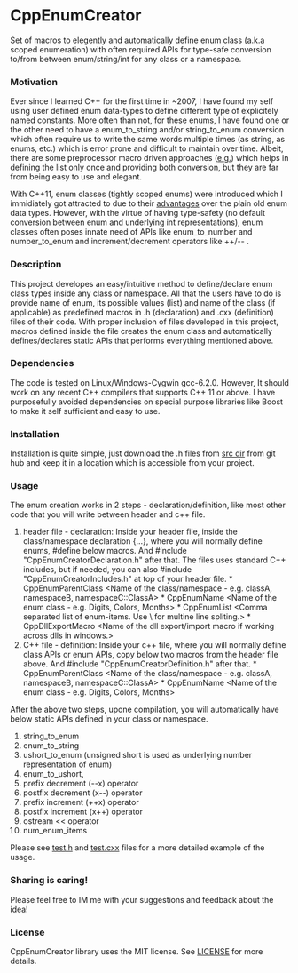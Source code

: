 # CppEnumCreator
Set of macros to elegently and automatically define enum class (a.k.a scoped enumeration) with often required APIs for type-safe conversion to/from between enum/string/int for any class or a namespace. 

### Motivation
Ever since I learned C++ for the first time in ~2007, I have found my self using user defined enum data-types to define different type of explicitely named constants. More often than not, for these enums, I have found one or the other need to have a enum_to_string and/or string_to_enum conversion which often require us to write the same words multiple times (as string, as enums, etc.) which is error prone and difficult to maintain over time. Albeit, there are some preprocessor macro driven approaches ([e.g.](https://stackoverflow.com/questions/5530248/creating-a-string-list-and-an-enum-list-from-a-c-macro)) which helps in defining the list only once and providing both conversion, but they are far from being easy to use and elegant.

With C++11, enum classes (tightly scoped enums) were introduced which I immidiately got attracted to due to their [advantages](https://www.geeksforgeeks.org/enum-classes-in-c-and-their-advantage-over-enum-datatype) over the plain old enum data types. However, with the virtue of having type-safety (no default conversion between enum and underlying int representations), enum classes often poses innate need of APIs like enum_to_number and number_to_enum and increment/decrement operators like ++/-- .

### Description
This project developes an easy/intuitive method to define/declare enum class types inside any class or namespace. All that the users have to do is provide name of enum, its possible values (list) and name of the class (if applicable) as predefined macros in .h (declaration) and .cxx (definition) files of their code. With proper inclusion of files developed in this project, macros defined inside the file creates the enum class and automatically defines/declares static APIs that performs everything mentioned above.

### Dependencies
The code is tested on Linux/Windows-Cygwin gcc-6.2.0. However, It should work on any recent C++ compilers that supports C++ 11 or above. I have purposefully avoided dependencies on special purpose  libraries like Boost to make it self sufficient and easy to use. 

### Installation 
Installation is quite simple, just download the .h files from [src dir](https://github.com/gandhidarshak/CppEnumCreator/tree/master/src/) from git hub and keep it in a location which is accessible from your project.  

### Usage
The enum creation works in 2 steps - declaration/definition, like most other code that you will write between header and c++ file.
   1. header file - declaration:
         Inside your header file, inside the class/namespace declaration {...}, where you will normally define enums, #define below macros. And #include  "CppEnumCreatorDeclaration.h" after that. The files uses standard C++ includes, but if needed, you can also #include "CppEnumCreatorIncludes.h" at top of your header file.
            *  CppEnumParentClass <Name of the class/namespace - e.g. classA, namespaceB, namespaceC::ClassA>
            *  CppEnumName <Name of the enum class - e.g. Digits, Colors, Months>
            *  CppEnumList <Comma separated list of enum-items. Use \ for multine line spliting.>
            *  CppDllExportMacro <Name of the dll export/import macro if working across dlls in windows.>
   2. C++ file - definition:
         Inside your c++ file, where you will normally define class APIs or enum APIs, copy below two macros from the header file above. And #include  "CppEnumCreatorDefinition.h" after that.
            *  CppEnumParentClass <Name of the class/namespace - e.g. classA, namespaceB, namespaceC::ClassA>
            *  CppEnumName <Name of the enum class - e.g. Digits, Colors, Months>

After the above two steps, upone compilation, you will automatically have below static APIs defined in your class or namespace.
   1. string_to_enum
   2. enum_to_string
   3. ushort_to_enum (unsigned short is used as underlying number representation of enum)
   4. enum_to_ushort, 
   5. prefix decrement (--x) operator
   6. postfix decrement (x--) operator
   7. prefix increment (++x) operator
   8. postfix increment (x++) operator
   9. ostream << operator 
   10. num_enum_items


Please see [test.h](https://github.com/gandhidarshak/CppEnumCreator/blob/master/test/test.h) and [test.cxx](https://github.com/gandhidarshak/CppEnumCreator/blob/master/test/test.cxx) files for a more detailed example of the usage. 

### Sharing is caring!

Please feel free to IM me with your suggestions and feedback about the idea!

### License

CppEnumCreator library uses the MIT license. See [LICENSE](https://github.com/gandhidarshak/CppEnumCreator/blob/master/LICENSE.md) for more details.
